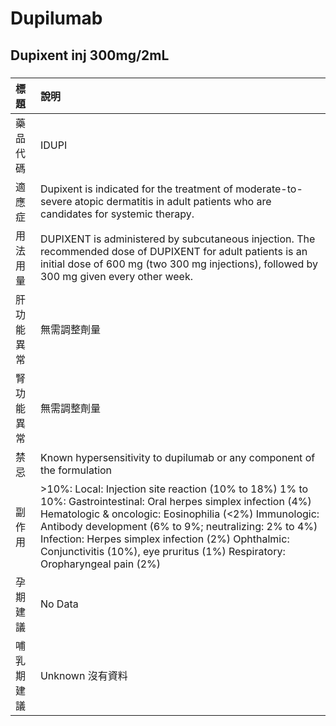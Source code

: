 # Dupilumab

## Dupixent inj 300mg/2mL

##### 

| 標題       | 說明                                                                                                                                                                                                                                                                                                                                                                 |
|:-----------|:---------------------------------------------------------------------------------------------------------------------------------------------------------------------------------------------------------------------------------------------------------------------------------------------------------------------------------------------------------------------|
| 藥品代碼   | IDUPI                                                                                                                                                                                                                                                                                                                                                                |
| 適應症     | Dupixent is indicated for the treatment of moderate-to-severe atopic dermatitis in adult patients who are candidates for systemic therapy.                                                                                                                                                                                                                           |
| 用法用量   | DUPIXENT is administered by subcutaneous injection. The recommended dose of DUPIXENT for adult patients is an initial dose of 600 mg (two 300 mg injections), followed by 300 mg given every other week.                                                                                                                                                             |
| 肝功能異常 | 無需調整劑量                                                                                                                                                                                                                                                                                                                                                         |
| 腎功能異常 | 無需調整劑量                                                                                                                                                                                                                                                                                                                                                         |
| 禁忌       | Known hypersensitivity to dupilumab or any component of the formulation                                                                                                                                                                                                                                                                                              |
| 副作用     | >10%: Local: Injection site reaction (10% to 18%) 1% to 10%: Gastrointestinal: Oral herpes simplex infection (4%) Hematologic & oncologic: Eosinophilia (<2%) Immunologic: Antibody development (6% to 9%; neutralizing: 2% to 4%) Infection: Herpes simplex infection (2%) Ophthalmic: Conjunctivitis (10%), eye pruritus (1%) Respiratory: Oropharyngeal pain (2%) |
| 孕期建議   | No Data                                                                                                                                                                                                                                                                                                                                                              |
| 哺乳期建議 | Unknown 沒有資料                                                                                                                                                                                                                                                                                                                                                     |

